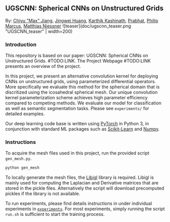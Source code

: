## UGSCNN: Spherical CNNs on Unstructured Grids
 
By: [Chiyu "Max" Jiang](http://cfd.me.berkeley.edu/people/chiyu-max-jiang/), [Jingwei Huang](http://stanford.edu/~jingweih/), [Karthik Kashinath](http://www.nersc.gov/about/nersc-staff/data-analytics-services/karthik-kashinath/), [Prabhat](http://www.nersc.gov/about/nersc-staff/data-analytics-services/prabhat/), [Philip Marcus](http://www.me.berkeley.edu/people/faculty/philip-s-marcus), [Matthias Niessner](http://niessnerlab.org/)
![teaser](doc/ugscnn_teaser.png "UGSCNN_teaser" | width=200)

### Introduction
This repository is based on our paper: UGSCNN: Spherical CNNs on Unstructured Grids. #TODO:LINK. The Project Webpage #TODO:LINK presents an overview of the project. 

In this project, we present an alternative convolution kernel for deploying CNNs on unstructured grids, using parameterized differential operators. More specifically we evaluate this method for the spherical domain that is discritized using the icosahedral spherical mesh. Our unique convolution kernel parameterization scheme achieves high parameter efficiency compared to competing methods. We evaluate our model for classification as well as semantic segmentation tasks. Please see `experiments/` for detailed examples.

Our deep learning code base is written using [PyTorch](https://pytorch.org/) in Python 3, in conjunction with standard ML packages such as [Scikit-Learn](http://scikit-learn.org/stable/) and [Numpy](http://www.numpy.org/).

### Instructions
To acquire the mesh files used in this project, run the provided script `gen_mesh.py`. 
```bash
python gen_mesh
```
To locally generate the mesh files, the [Libigl](http://libigl.github.io/libigl/) library is required. Libigl is mainly used for computing the Laplacian and Derivative matrices that are stored in the pickle files. Alternatively the script will download precomputed pickles if the library is not available.

To run experiments, please find details instructions in under individual experiments in [`experiments`](experiments). For most experiments, simply running the script `run.sh` is sufficient to start the training process.
